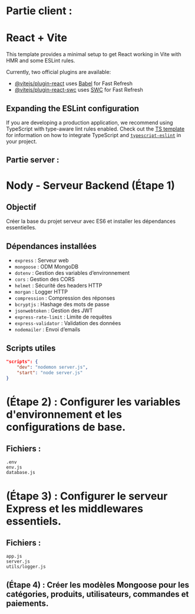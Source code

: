 # Partie client :

# React + Vite

This template provides a minimal setup to get React working in Vite with HMR and some ESLint rules.

Currently, two official plugins are available:

-   [@vitejs/plugin-react](https://github.com/vitejs/vite-plugin-react/blob/main/packages/plugin-react) uses [Babel](https://babeljs.io/) for Fast Refresh
-   [@vitejs/plugin-react-swc](https://github.com/vitejs/vite-plugin-react/blob/main/packages/plugin-react-swc) uses [SWC](https://swc.rs/) for Fast Refresh

## Expanding the ESLint configuration

If you are developing a production application, we recommend using TypeScript with type-aware lint rules enabled. Check out the [TS template](https://github.com/vitejs/vite/tree/main/packages/create-vite/template-react-ts) for information on how to integrate TypeScript and [`typescript-eslint`](https://typescript-eslint.io) in your project.

## Partie server :

# Nody - Serveur Backend (Étape 1)

## Objectif

Créer la base du projet serveur avec ES6 et installer les dépendances essentielles.

## Dépendances installées

-   `express` : Serveur web
-   `mongoose` : ODM MongoDB
-   `dotenv` : Gestion des variables d’environnement
-   `cors` : Gestion des CORS
-   `helmet` : Sécurité des headers HTTP
-   `morgan` : Logger HTTP
-   `compression` : Compression des réponses
-   `bcryptjs` : Hashage des mots de passe
-   `jsonwebtoken` : Gestion des JWT
-   `express-rate-limit` : Limite de requêtes
-   `express-validator` : Validation des données
-   `nodemailer` : Envoi d’emails

## Scripts utiles

```json
"scripts": {
    "dev": "nodemon server.js",
    "start": "node server.js"
}
```

# (Étape 2) : Configurer les variables d'environnement et les configurations de base.

## Fichiers :

    .env
    env.js
    database.js

# (Étape 3) : Configurer le serveur Express et les middlewares essentiels.

## Fichiers :

    app.js
    server.js
    utils/logger.js

## (Étape 4) : Créer les modèles Mongoose pour les catégories, produits, utilisateurs, commandes et paiements.
